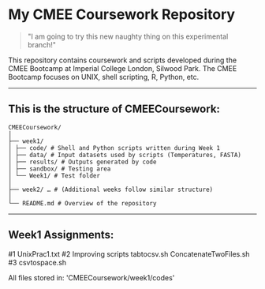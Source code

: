 # My CMEE Coursework Repository
> "I am going to try this new naughty thing on this experimental branch!"

This repository contains coursework and scripts developed during the CMEE Bootcamp at Imperial College London, Silwood Park.
The CMEE Bootcamp focuses on UNIX, shell scripting, R, Python, etc.

---

## This is the structure of CMEECoursework:

```
CMEECoursework/
│
├── week1/
│ ├── code/ # Shell and Python scripts written during Week 1
│ ├── data/ # Input datasets used by scripts (Temperatures, FASTA)
│ ├── results/ # Outputs generated by code
│ ├── sandbox/ # Testing area
│ └── Week1/ # Test folder
│
├── week2/ … # (Additional weeks follow similar structure)
│
└── README.md # Overview of the repository
```

---

## Week1 Assignments:

#1 UnixPrac1.txt
#2 Improving scripts
    tabtocsv.sh
    ConcatenateTwoFiles.sh
#3 csvtospace.sh

All files stored in:
'CMEECoursework/week1/codes'